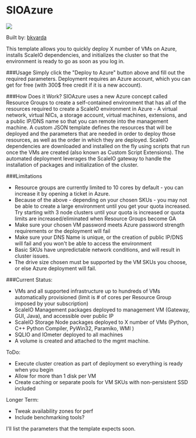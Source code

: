 # SIOAzure

<a href="https://portal.azure.com/#create/Microsoft.Template/uri/https%3A%2F%2Fraw.githubusercontent.com%2Fbkvarda%2Fsioazure%2Fmaster%2Fsioazure%2FTemplates%2FDeploymentTemplate.json" target="_blank">
    <img src="http://azuredeploy.net/deploybutton.png"/>
</a>

Built by: [bkvarda](https://github.com/bkvarda)

This template allows you to quickly deploy X number of VMs on Azure, installs ScaleIO dependencies, and initializes the cluster so that the environment is ready to go as soon as you log in. 

###Usage
Simply click the "Deploy to Azure" button above and fill out the required parameters. Deployment requires an Azure account, which you can get for free (with 300$ free credit if it is a new account). 

###How Does it Work?
SIOAzure uses a new Azure concept called Resource Groups to create a self-contained environment that has all of the resources required to create a ScaleIO environment in Azure - A virtual network, virtual NICs, a storage account, virtual machines, extensions, and a public IP/DNS name so that you can remote into the management machine. A custom JSON template defines the resources that will be deployed and the parameters that are needed in order to deploy those resources, as well as the order in which they are deployed. ScaleIO dependencies are downloaded and installed on the fly using scripts that run once the VMs are created (also known as Custom Script Extensions). The automated deployment leverages the ScaleIO gateway to handle the installation of packages and initialization of the cluster.

###Limitations 
- Resource groups are currently limited to 10 cores by default - you can increase it by opening a ticket in Azure. 
- Because of the above - depending on your chosen SKUs - you may not be able to create a large environment until you get your quota increased. Try starting with 3 node clusters until your quota is increased or quota limits are increased/eliminated when Resource Groups become GA
- Make sure your chosen VM password meets Azure password strength requirements or the deployment will fail
- Make sure your DNS Name is unique, or the creation of public IP/DNS will fail and you won't be able to access the environment
- Basic SKUs have unpredictable network conditions, and will result in cluster issues.
- The drive size chosen must be supported by the VM SKUs you choose, or else Azure deployment will fail.  


###Current Status: 
- VMs and all supported infrastructure up to hundreds of VMs automatically provisioned (limit is # of cores per Resource Group imposed by your subscription)
- ScaleIO Management packages deployed to management VM (Gateway, GUI, Java), and accessible over public IP
- ScaleIO Storage Node packages deployed to X number of VMs (Python, C++ Python Compiler, PyWin32, Paramiko, WMI )
- SQLIO and IOmeter deployed to all machines
- A volume is created and attached to the mgmt machine.   

ToDo:
- Execute cluster creation as part of deployment so everything is ready when you begin
- Allow for more than 1 disk per VM
- Create caching or separate pools for VM SKUs with non-persistent SSD included


Longer Term:
- Tweak availability zones for perf 
- Include benchmarking tools?

I'll list the parameters that the template expects soon. 


